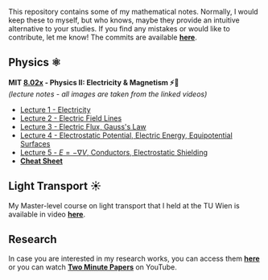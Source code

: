 This repository contains some of my mathematical notes. Normally, I would keep these to myself, but who knows, maybe they provide an intuitive alternative to your studies. If you find any mistakes or would like to contribute, let me know! The commits are available [**here**](https://github.com/karoly-zsolnai-feher/karoly-zsolnai-feher.github.io). 

## **Physics** ⚛️ 
**MIT [8.02x](https://www.youtube.com/watch?v=rtlJoXxlSFE&list=PLyQSN7X0ro2314mKyUiOILaOC2hk6Pc3j&index=1) - Physics II: Electricity & Magnetism ⚡️🧲**  
*(lecture notes - all images are taken from the linked videos)*

* [Lecture 1 - Electricity](Physics/8.02x-Electricity_and_Magnetism_(Lewin)/1-Electricity)  
* [Lecture 2 - Electric Field Lines](Physics/8.02x-Electricity_and_Magnetism_(Lewin)/2-Electric_Field_Lines)  
* [Lecture 3 - Electric Flux, Gauss's Law](Physics/8.02x-Electricity_and_Magnetism_(Lewin)/3-Electric_Flux) 
* [Lecture 4 -  Electrostatic Potential, Electric Energy, Equipotential Surfaces](Physics/8.02x-Electricity_and_Magnetism_(Lewin)/4-Electrostatic_Potential)
* [Lecture 5 - $E= - \nabla V$, Conductors, Electrostatic Shielding](Physics/8.02x-Electricity_and_Magnetism_(Lewin)/5-E=-gradV_Conductors_Electrostatic_Shielding)
* [**Cheat Sheet**](Physics/8.02x-Electricity_and_Magnetism_(Lewin)/X-Cheat_Sheet)

## Light Transport ☀️
My Master-level course on light transport that I held at the TU Wien is available in video [**here**](https://www.youtube.com/watch?v=pjc1QAI6zS0&list=PLujxSBD-JXgnGmsn7gEyN28P1DnRZG7qi).

## Research
In case you are interested in my research works, you can access them
[**here**](https://users.cg.tuwien.ac.at/zsolnai/) or you can watch [**Two Minute Papers**](https://www.youtube.com/user/keeroyz) on YouTube.